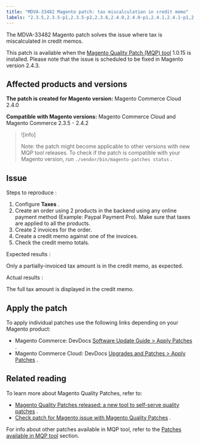 ```yaml
---
title: "MDVA-33482 Magento patch: tax miscalculation in credit memo"
labels: "2.3.5,2.3.5-p1,2.3.5-p2,2.3.6,2.4.0,2.4.0-p1,2.4.1,2.4.1-p1,2.4.2,MQP 1.0.15,MQP patches,Magento Commerce,Magento Commerce Cloud,Magento Quality Patches,credit memo,tax miscalculated"
---
```


The MDVA-33482 Magento patch solves the issue where tax is miscalculated in credit memos.

This patch is available when the [Magento Quality Patch (MQP) tool](https://devdocs.magento.com/guides/v2.4/comp-mgr/patching.html#mqp) 1.0.15 is installed. Please note that the issue is scheduled to be fixed in Magento version 2.4.3.

## Affected products and versions

 **The patch is created for Magento version:** Magento Commerce Cloud 2.4.0

 **Compatible with Magento versions:** Magento Commerce Cloud and Magento Commerce 2.3.5 - 2.4.2

>![info]
>
>Note: the patch might become applicable to other versions with new MQP tool releases. To check if the patch is compatible with your Magento version, run `./vendor/bin/magento-patches status` .

## Issue

 <span class="wysiwyg-underline">Steps to reproduce</span> :

1. Configure **Taxes** .
1. Create an order using 2 products in the backend using any online payment method (Example: Paypal Payment Pro). Make sure that taxes are applied to all the products.
1. Create 2 invoices for the order.
1. Create a credit memo against one of the invoices.
1. Check the credit memo totals.

 <span class="wysiwyg-underline">Expected results</span> :

Only a partially-invoiced tax amount is in the credit memo, as expected.

 <span class="wysiwyg-underline">Actual results</span> :

The full tax amount is displayed in the credit memo.

## Apply the patch

To apply individual patches use the following links depending on your Magento product:

* Magento Commerce: DevDocs [Software Update Guide > Apply Patches](https://devdocs.magento.com/guides/v2.4/comp-mgr/patching.html) .
* Magento Commerce Cloud: DevDocs [Upgrades and Patches > Apply Patches](https://devdocs.magento.com/cloud/project/project-patch.html) .

## Related reading

To learn more about Magento Quality Patches, refer to:

* [Magento Quality Patches released: a new tool to self-serve quality patches](https://support.magento.com/hc/en-us/articles/360047139492) .
* [Check patch for Magento issue with Magento Quality Patches](https://support.magento.com/hc/en-us/articles/360047125252) .

For info about other patches available in MQP tool, refer to the [Patches available in MQP tool](https://support.magento.com/hc/en-us/sections/360010506631-Patches-available-in-MQP-tool-) section.